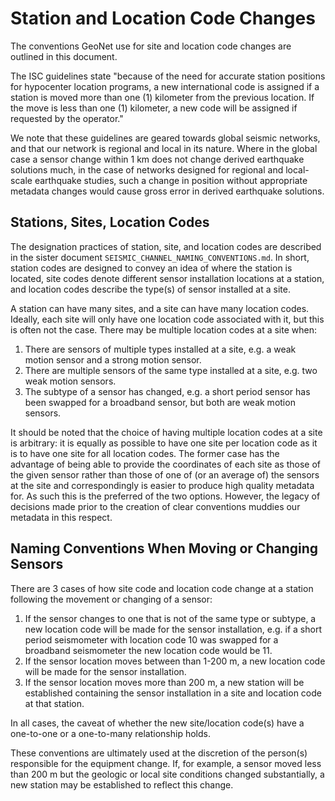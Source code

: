 # Station and Location Code Changes

The conventions GeoNet use for site and location code changes are outlined in this document.

The ISC guidelines state "because of the need for accurate station positions for hypocenter location programs, a new international code is assigned if a station is moved more than one (1) kilometer from the previous location. If the move is less than one (1) kilometer, a new code will be assigned if requested by the operator."

We note that these guidelines are geared towards global seismic networks, and that our network is regional and local in its nature. Where in the global case a sensor change within 1 km does not change derived earthquake solutions much, in the case of networks designed for regional and local-scale earthquake studies, such a change in position without appropriate metadata changes would cause gross error in derived earthquake solutions.

## Stations, Sites, Location Codes

The designation practices of station, site, and location codes are described in the sister document `SEISMIC_CHANNEL_NAMING_CONVENTIONS.md`.  In short, station codes are designed to convey an idea of where the station is located, site codes denote different sensor installation locations at a station, and location codes describe the type(s) of sensor installed at a site.

A station can have many sites, and a site can have many location codes. Ideally, each site will only have one location code associated with it, but this is often not the case. There may be multiple location codes at a site when:
1. There are sensors of multiple types installed at a site, e.g. a weak motion sensor and a strong motion sensor.
1. There are multiple sensors of the same type installed at a site, e.g. two weak motion sensors.
1. The subtype of a sensor has changed, e.g. a short period sensor has been swapped for a broadband sensor, but both are weak motion sensors.

It should be noted that the choice of having multiple location codes at a site is arbitrary: it is equally as possible to have one site per location code as it is to have one site for all location codes. The former case has the advantage of being able to provide the coordinates of each site as those of the given sensor rather than those of one of (or an average of) the sensors at the site and correspondingly is easier to produce high quality metadata for. As such this is the preferred of the two options. However, the legacy of decisions made prior to the creation of clear conventions muddies our metadata in this respect.

## Naming Conventions When Moving or Changing Sensors

There are 3 cases of how site code and location code change at a station following the movement or changing of a sensor:
1. If the sensor changes to one that is not of the same type or subtype, a new location code will be made for the sensor installation, e.g. if a short period seismometer with location code 10 was swapped for a broadband seismometer the new location code would be 11.
1. If the sensor location moves between than 1-200 m, a new location code will be made for the sensor installation.
1. If the sensor location moves more than 200 m, a new station will be established containing the sensor installation in a site and location code at that station.

In all cases, the caveat of whether the new site/location code(s) have a one-to-one or a one-to-many relationship holds. 
 
These conventions are ultimately used at the discretion of the person(s) responsible for the equipment change. If, for example, a sensor moved less than 200 m but the geologic or local site conditions changed substantially, a new station may be established to reflect this change. 